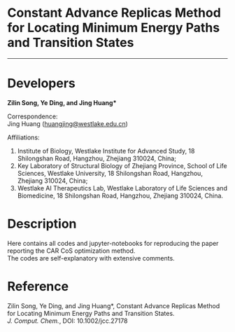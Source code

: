# Constant Advance Replicas Method for Locating Minimum Energy Paths and Transition States

---

# Developers

**Zilin Song, Ye Ding, and Jing Huang\***  

Correspondence:  
Jing Huang (huangjing@westlake.edu.cn)

Affiliations:
1. Institute of Biology, Westlake Institute for Advanced Study, 18 Shilongshan Road, Hangzhou, Zhejiang 310024, China;  
2. Key Laboratory of Structural Biology of Zhejiang Province, School of Life Sciences, Westlake University, 18 Shilongshan Road, Hangzhou, Zhejiang 310024, China;  
3. Westlake AI Therapeutics Lab, Westlake Laboratory of Life Sciences and Biomedicine, 18 Shilongshan Road, Hangzhou, Zhejiang 310024, China.

# Description
Here contains all codes and jupyter-notebooks for reproducing the paper reporting the CAR CoS optimization method.  
The codes are self-explanatory with extensive comments. 

# Reference
Zilin Song, Ye Ding, and Jing Huang\*, 
Constant Advance Replicas Method for Locating Minimum Energy Paths and Transition States.  
*J. Comput. Chem.*, DOI: 10.1002/jcc.27178
